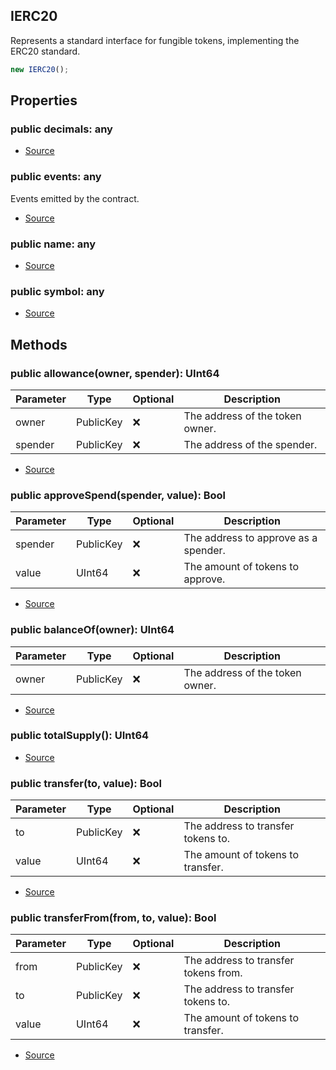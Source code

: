 ## IERC20

Represents a standard interface for fungible tokens, implementing the ERC20 standard.

```typescript
new IERC20();
```

## Properties

### public decimals: any

- [Source](https://github.com/zkoracle/opennautilus-contacts/blob/bd62210/src/Erc20Token.ts#L54)

### public events: any

Events emitted by the contract.

- [Source](https://github.com/zkoracle/opennautilus-contacts/blob/bd62210/src/Erc20Token.ts#L111)

### public name: any

- [Source](https://github.com/zkoracle/opennautilus-contacts/blob/bd62210/src/Erc20Token.ts#L43)

### public symbol: any

- [Source](https://github.com/zkoracle/opennautilus-contacts/blob/bd62210/src/Erc20Token.ts#L48)

## Methods

### public allowance(owner, spender): UInt64

| Parameter | Type      | Optional | Description                     |
| --------- | --------- | -------- | ------------------------------- |
| owner     | PublicKey | ❌       | The address of the token owner. |
| spender   | PublicKey | ❌       | The address of the spender.     |

- [Source](https://github.com/zkoracle/opennautilus-contacts/blob/bd62210/src/Erc20Token.ts#L69)

### public approveSpend(spender, value): Bool

| Parameter | Type      | Optional | Description                          |
| --------- | --------- | -------- | ------------------------------------ |
| spender   | PublicKey | ❌       | The address to approve as a spender. |
| value     | UInt64    | ❌       | The amount of tokens to approve.     |

- [Source](https://github.com/zkoracle/opennautilus-contacts/blob/bd62210/src/Erc20Token.ts#L106)

### public balanceOf(owner): UInt64

| Parameter | Type      | Optional | Description                     |
| --------- | --------- | -------- | ------------------------------- |
| owner     | PublicKey | ❌       | The address of the token owner. |

- [Source](https://github.com/zkoracle/opennautilus-contacts/blob/bd62210/src/Erc20Token.ts#L63)

### public totalSupply(): UInt64

- [Source](https://github.com/zkoracle/opennautilus-contacts/blob/bd62210/src/Erc20Token.ts#L58)

### public transfer(to, value): Bool

| Parameter | Type      | Optional | Description                        |
| --------- | --------- | -------- | ---------------------------------- |
| to        | PublicKey | ❌       | The address to transfer tokens to. |
| value     | UInt64    | ❌       | The amount of tokens to transfer.  |

- [Source](https://github.com/zkoracle/opennautilus-contacts/blob/bd62210/src/Erc20Token.ts#L81)

### public transferFrom(from, to, value): Bool

| Parameter | Type      | Optional | Description                          |
| --------- | --------- | -------- | ------------------------------------ |
| from      | PublicKey | ❌       | The address to transfer tokens from. |
| to        | PublicKey | ❌       | The address to transfer tokens to.   |
| value     | UInt64    | ❌       | The amount of tokens to transfer.    |

- [Source](https://github.com/zkoracle/opennautilus-contacts/blob/bd62210/src/Erc20Token.ts#L94)
